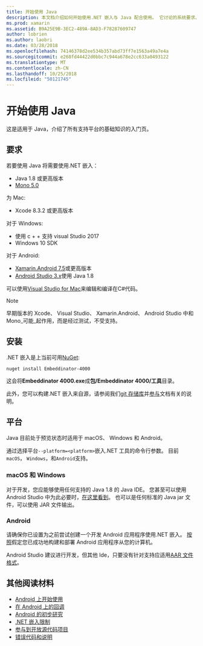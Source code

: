 ```yaml
---
title: 开始使用 Java
description: 本文档介绍如何开始使用.NET 嵌入与 Java 配合使用。 它讨论的系统要求、 安装和支持的平台。
ms.prod: xamarin
ms.assetid: B9A25E9B-3EC2-489A-8AD3-F78287609747
author: lobrien
ms.author: laobri
ms.date: 03/28/2018
ms.openlocfilehash: 74146378d2ee534b357abd73ff7e1563a49a7e4a
ms.sourcegitcommit: e268fd44422d0bbc7c944a678e2cc633a0493122
ms.translationtype: MT
ms.contentlocale: zh-CN
ms.lasthandoff: 10/25/2018
ms.locfileid: "50121745"
---
```

# <a name="getting-started-with-java"></a>开始使用 Java

这是适用于 Java，介绍了所有支持平台的基础知识的入门页。

## <a name="requirements"></a>要求

若要使用 Java 将需要使用.NET 嵌入：

* Java 1.8 或更高版本
* [Mono 5.0](http://www.mono-project.com/download/)

为 Mac:

* Xcode 8.3.2 或更高版本

对于 Windows:

* 使用 c + + 支持 visual Studio 2017
* Windows 10 SDK

对于 Android:

* [Xamarin.Android 7.5](https://visualstudio.microsoft.com/xamarin/)或更高版本
* [Android Studio 3.x](https://developer.android.com/studio/index.html)使用 Java 1.8

可以使用[Visual Studio for Mac](https://visualstudio.microsoft.com/vs/mac/)来编辑和编译在C#代码。

> [!NOTE]
> 早期版本的 Xcode、 Visual Studio、 Xamarin.Android、 Android Studio 中和 Mono_可能_起作用，而是经过测试，不受支持。

## <a name="installation"></a>安装

.NET 嵌入是上当前可用[NuGet](https://www.nuget.org/packages/Embeddinator-4000/):

```shell
nuget install Embeddinator-4000
```

这会将**Embeddinator 4000.exe**成**包/Embeddinator 4000/工具**目录。

此外，您可以构建.NET 嵌入来自源，请参阅我们[git 存储库](https://github.com/mono/Embeddinator-4000/)并[参与](https://github.com/mono/Embeddinator-4000/blob/master/Contributing.md)文档有关的说明。

## <a name="platforms"></a>平台

Java 目前处于预览状态时适用于 macOS、 Windows 和 Android。

通过选择平台`--platform=<platform>`嵌入.NET 工具的命令行参数。 目前`macOS`， `Windows`，和`Android`支持。

### <a name="macos-and-windows"></a>macOS 和 Windows

对于开发，您应能够使用任何支持的 Java 1.8 的 Java IDE。 您甚至可以使用 Android Studio 中为此必要时，[在这里看到](https://stackoverflow.com/questions/16626810/can-android-studio-be-used-to-run-standard-java-projects)。 也可以是任何标准的 Java jar 文件，可以使用 JAR 文件输出。

### <a name="android"></a>Android

请确保你已设置为之前尝试创建一个开发 Android 应用程序使用.NET 嵌入。 [按照](~/tools/dotnet-embedding/get-started/java/android.md)假定您已成功地构建和部署 Android 应用程序从您的计算机。

Android Studio 建议进行开发，但其他 Ide，只要没有针对支持应适用[AAR 文件格式](https://developer.android.com/studio/projects/android-library.html)。

## <a name="further-reading"></a>其他阅读材料

* [Android 上开始使用](~/tools/dotnet-embedding/get-started/java/android.md)
* [在 Android 上的回调](~/tools/dotnet-embedding/android/callbacks.md)
* [Android 的初步研究](~/tools/dotnet-embedding/android/index.md)
* [.NET 嵌入限制](~/tools/dotnet-embedding/limitations.md)
* [参与到开放源代码项目](https://github.com/mono/Embeddinator-4000/blob/master/Contributing.md)
* [错误代码和说明](~/tools/dotnet-embedding/errors.md)

